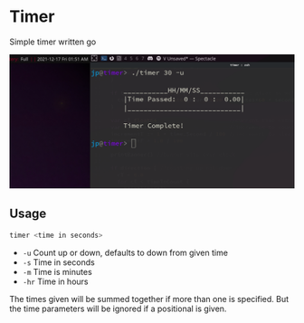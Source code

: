 # Timer
Simple timer written go

![pic](timer.png)

## Usage
```bash
timer <time in seconds>
```
- `-u` Count up or down, defaults to down from given time
- `-s` Time in seconds
- `-m` Time is minutes
- `-hr` Time in hours

The times given will be summed together if more than one is specified.
But the time parameters will be ignored if a positional is given.
